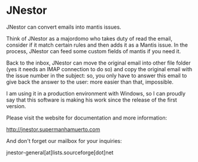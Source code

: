 JNestor
=======

JNestor can convert emails into mantis issues. 

Think of JNestor as a majordomo who takes duty of read the email, 
consider if it match certain rules and then adds it as a Mantis
issue. In the process, JNestor can feed some custom fields of mantis
if you need it. 

Back to the inbox, JNestor can move the original email into other 
file folder (yes it needs an IMAP connection to do so) and copy the 
original email with the issue number in the subject: so, you only 
have to answer this email to give back the answer to the user: 
more easier than that, impossible. 

I am using it in a production environment with Windows, so I can 
proudly say that this software is making his work since the 
release of the first version. 

Please visit the website for documentation and more information: 

http://jnestor.supermanhamuerto.com

And don't forget our mailbox for your inquiries: 

jnestor-general[at]lists.sourceforge[dot]net



